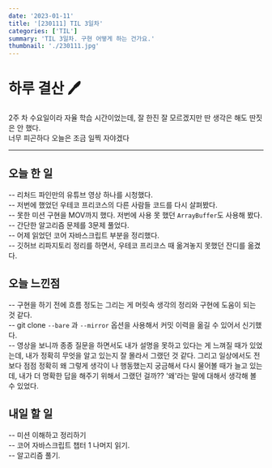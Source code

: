 ```yaml
---
date: '2023-01-11'
title: '[230111] TIL 3일차'
categories: ['TIL']
summary: 'TIL 3일차. 구현 어떻게 하는 건가요.'
thumbnail: './230111.jpg'
---
```


# 하루 결산 🖊️

2주 차 수요일이라 자율 학습 시간이었는데, 잘 한진 잘 모르겠지만 딴 생각은 해도 딴짓은 안 했다.
</br>
너무 피곤하다 오늘은 조금 일찍 자야겠다
</br>

---

## 오늘 한 일

-- 리처드 파인만의 유튜브 영상 하나를 시청했다.</br>
-- 저번에 했었던 우테코 프리코스의 다른 사람들 코드를 다시 살펴봤다.</br>
-- 못한 미션 구현을 MOV까지 했다. 저번에 사용 못 했던 `ArrayBuffer`도 사용해 봤다.</br>
-- 간단한 알고리즘 문제를 3문제 풀었다.</br>
-- 어제 읽었던 코어 자바스크립트 부분을 정리했다.</br>
-- 깃허브 리파지토리 정리를 하면서, 우테코 프리코스 때 옮겨놓지 못했던 잔디를 옮겼다.

## 오늘 느낀점

-- 구현을 하기 전에 흐름 정도는 그리는 게 머릿속 생각의 정리와 구현에 도움이 되는 것 같다.</br>
-- git clone `--bare` 과 `--mirror` 옵션을 사용해서 커밋 이력을 옮길 수 있어서 신기했다.</br>
-- 영상을 보니까 종종 질문을 하면서도 내가 설명을 못하고 있다는 게 느껴질 때가 있었는데, 내가 정확히 무엇을 알고 있는지 잘 몰라서 그랬던 것 같다. 그리고 일상에서도 전보다 점점 정확히 왜 그렇게 생각이 나 행동했는지 궁금해서 다시 물어볼 때가 늘고 있는데, 내가 더 명확한 답을 해주기 위해서 그랬던 걸까?? '왜'라는 말에 대해서 생각해 볼 수 있었다.</br>

## 내일 할 일

-- 미션 이해하고 정리하기</br>
-- 코어 자바스크립트 챕터 1 나머지 읽기.</br>
-- 알고리즘 풀기.</br>
